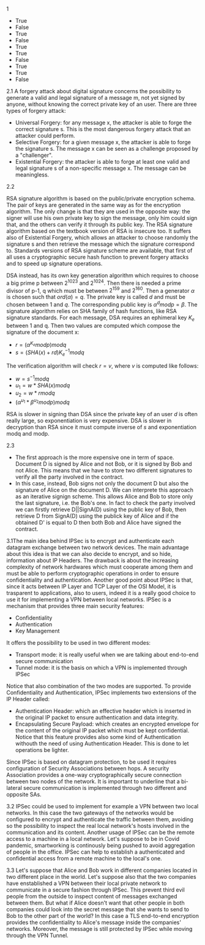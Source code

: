 1

- True
- False
- True
- False
- True
- True
- False
- True
- True
- False



2.1 A forgery attack about digital signature concerns the possibility to generate a valid and legal signature of a message m, not yet signed by anyone, without knowing the correct private key of an user. There are three types of forgery attack:

- Universal Forgery: for any message x, the attacker is able to forge the correct signature s. This is the most dangerous forgery attack that an attacker could perform.
- Selective Forgery: for a given message x, the attacker is able to forge the signature s. The message x can be seen as a challenge proposed by a "challenger".
- Existential Forgery: the attacker is able to forge at least one valid and legal signature s of a non-specific message x. The message can be meaningless.

2.2 

RSA signature algorithm is based on the public/private encryption schema. The pair of keys are generated in the same way as for the encryption algorithm. The only change is that they are used in the opposite way: the signer will use his own private key to sign the message, only him could sign that, and the others can verify it through its public key. The RSA signature algorithm based on the textbook version of RSA is insecure too. It suffers also of Existential Forgery, which allows an attacker to choose randomly the signature s and then retrieve the message which the signature correspond to. Standards versions of RSA signature scheme are available, that first of all uses a cryptographic secure hash function to prevent forgery attacks and to speed up signature operations. 

DSA instead, has its own key generation algorithm which requires to choose a big prime p between $2^{1023}$ and $2^{1024}$. Then there is needed a prime divisor of p-1, q which must be between $2^{159}$ and $2^{160}$. Then a generator $\alpha$ is chosen such that $ord(\alpha)=q$. The private key is called $d$ and must be chosen between 1 and $q$. The corresponding public key is $\alpha^dmodp=\beta$. The signature algorithm relies on SHA family of hash functions, like RSA signature standards. For each message, DSA requires an ephimeral key $K_e$ between 1 and q. Then two values are computed which compose the signature of the document x:

-  $r=(\alpha^{K_e}modp)modq$
- $s=(SHA(x)+rd)K_e^{-1}modq$

The verification algorithm will check $r=v$, where $v$ is computed like follows:

- $w=s^{-1}modq$
- $u_1=w*SHA(x)modq$
- $u_2=w*rmodq$
- $(\alpha^{u_1}*\beta^{u_2}modp)modq$

RSA is slower in signing than DSA since the private key of an user $d$ is often really large, so exponentiation is very expensive. DSA is slower in decryption than RSA since it must compute inverse of $s$ and exponentiation modq and modp.

2.3

- The first approach is the more expensive one in term of space. Document D is signed by Alice and not Bob, or it is signed by Bob and not Alice. This means that we have to store two different signatures to verify all the party involved in the contract.
- In this case, instead, Bob signs not only the document D but also the signature of Alice on the document D. We can interprete this approach as an iterative signign scheme. This allows Alice and Bob to store only the last signature, i.e. the Bob's one. In fact to check the party involved we can firstly retrieve D||SignA(D) using the public key of Bob, then retrieve D from SignA(D) using the publick key of Alice and if the obtained D' is equal to D then both Bob and Alice have signed the contract.



3.1The main idea behind IPSec is to encrypt and authenticate each datagram exchange between two network devices. The main advantage about this idea is that we can also decide to encrypt, and so hide, information about IP Headers. The drawback is about the increasing complexity of network hardwares which must cooperate among them and must be able to perform cryptographic operations in order to ensure confidentiality and authentication. Another good point about IPSec is that, since it acts between IP Layer and TCP Layer of the OSI Model, it is trasparent to applications, also to users, indeed it is a really good choice to use it for implementing a VPN between local networks. IPSec is a mechanism that provides three main security features:

- Confidentiality
- Authentication
- Key Management

It offers the possibility to be used in two different modes:

- Transport mode: it is really useful when we are talking about end-to-end secure communication
- Tunnel mode: it is the basis on which a VPN is implemented through IPSec

Notice that also combination of the two modes are supported. To provide Confidentiality and Authentication, IPSec implements two extensions of the IP Header called:

- Authentication Header: which an effective header which is inserted in the original IP packet to ensure authentication and data integrity.
- Encapsulating Secure Payload: which creates an encrypted envelope for the content of the original IP packet which must be kept confidential. Notice that this feature provides also some kind of Authentication withouth the need of using Authentication Header. This is done to let operations be lighter. 

Since IPSec is based on datagram protection, to be used it requires configuration of Security Associations between hops. A security Association provides a one-way cryptographically secure connection between two nodes of the network. It is important to underline that a bi-lateral secure communication is implemented through two different and opposite SAs.

3.2 IPSec could be used to implement for example a VPN between two local networks. In this case the two gateways of the networks would be configured to encrypt and authenticate the traffic between them, avoiding so the possibility to inspect the real local network's hosts involved in the communication and its content. Another usage of IPSec can be the remote access to a machine in a local network. Let's suppose to be in Covid pandemic, smartworking is continously being pushed to avoid aggregation of people in the office. IPSec can help to establish a authenticated and confidential access from a remote machine to the local's one.

3.3 Let's suppose that Alice and Bob work in different companies located in two different place in the world. Let's suppose also that the two companies have enstablished a VPN between their local private network to communicate in a secure fashion through IPSec. This prevent third evil people from the outside to inspect content of messages exchanged between them. But what if Alice doesn't want that other people in both companies could look into the secret message that she wants to send to Bob to the other part of the world? In this case a TLS end-to-end encryption provides the confidentiality to Alice's message inside the companies' networks. Moreover, the message is still protected by IPSec while moving through the VPN Tunnel.  